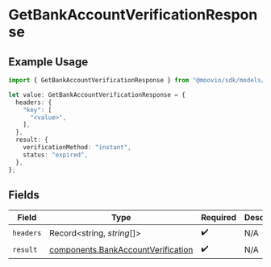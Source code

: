 # GetBankAccountVerificationResponse

## Example Usage

```typescript
import { GetBankAccountVerificationResponse } from "@moovio/sdk/models/operations";

let value: GetBankAccountVerificationResponse = {
  headers: {
    "key": [
      "<value>",
    ],
  },
  result: {
    verificationMethod: "instant",
    status: "expired",
  },
};
```

## Fields

| Field                                                                                    | Type                                                                                     | Required                                                                                 | Description                                                                              |
| ---------------------------------------------------------------------------------------- | ---------------------------------------------------------------------------------------- | ---------------------------------------------------------------------------------------- | ---------------------------------------------------------------------------------------- |
| `headers`                                                                                | Record<string, *string*[]>                                                               | :heavy_check_mark:                                                                       | N/A                                                                                      |
| `result`                                                                                 | [components.BankAccountVerification](../../models/components/bankaccountverification.md) | :heavy_check_mark:                                                                       | N/A                                                                                      |